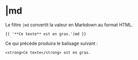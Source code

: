 # |md

Le filtre `|md` convertit la valeur en Markdown au format HTML.

    {{ '**Ce texte** est en gras.'|md }}

Ce qui précède produira le balisage suivant :

    <strong>Ce texte</strong> est en gras.
